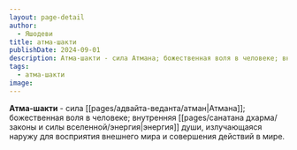 ```yaml
---
layout: page-detail
author:
  - Яшодеви
title: атма-шакти
publishDate: 2024-09-01
description: Атма-шакти - сила Атмана; божественная воля в человеке; внутренняя энергия души, излучающаяся наружу для восприятия внешнего мира и совершения действий в мире.
tags:
  - атма-шакти
image:
---
```

**Атма-шакти** - сила [[pages/адвайта-веданта/атман|Атмана]]; божественная воля в человеке; внутренняя [[pages/санатана дхарма/законы и силы вселенной/энергия|энергия]] души, излучающаяся наружу для восприятия внешнего мира и совершения действий в мире.


